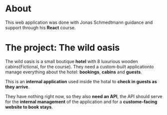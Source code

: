 # About

This web application was done with Jonas Schmedtmann guidance and support through his **React** course.

# The project: The wild oasis

The wild oasis is a small boutique **hotel** with 8 luxurious wooden cabins(Fictional, for the course). They need a custom-built applicationto manage everything about the hotel: **bookings**, **cabins** and **guests**.

This is an **internal application** used inside the hotal to **check in guests as they arrive**.

They have nothing right now, so they also **need an API**, the API should serve for the **internal management** of the application and for a **custome-facing website to book stays**.
